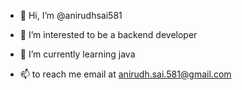 - 👋 Hi, I’m @anirudhsai581
- 👀 I’m interested to be a backend developer
- 🌱 I’m currently learning java

- 📫  to reach me  email at  anirudh.sai.581@gmail.com

<!---
anirudhsai581/anirudhsai581 is a ✨ special ✨ repository because its `README.md` (this file) appears on your GitHub profile.
You can click the Preview link to take a look at your changes.
--->

